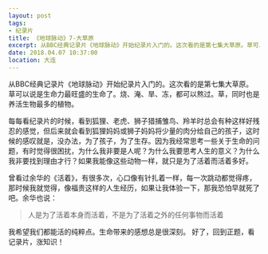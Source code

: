 ```yaml
---
layout: post
tags: 
- 纪录片
title: 《地球脉动》7-大草原
excerpt: 从BBC经典记录片《地球脉动》开始纪录片入门的。这次看的是第七集大草原。草可以说是生命力最旺盛的生命了。烧、淹、旱、冻，都可以熬过。草，同时也是养活生物最多的植物。
date: 2018.04.07 10:37:00
location: 大连
---
```


从BBC经典记录片《地球脉动》开始纪录片入门的。这次看的是第七集大草原。草可以说是生命力最旺盛的生命了。烧、淹、旱、冻，都可以熬过。草，同时也是养活生物最多的植物。

每每看纪录片的时候，看到狐狸、老虎、狮子猎捕雏鸟、羚羊时总会有种这样好残忍的感觉，但后来就会看到狐狸妈妈或狮子妈妈将少量的肉分给自己的孩子，这时候的感叹就是，没办法，为了孩子，为了生存。因为我经常思考一些关于生命的问题，有时觉得很困扰，为什么我非要是人呢？为什么我要思考人生的意义？为什么我非要找到理由才行？如果我能像这些动物一样，就只是为了活着而活着多好。

曾看过余华的《活着》，有很多次，心口像有针扎着一样，每一次跳动都觉得疼，那时候我就觉得，像福贵这样的人生经历，如果让我体验一下，那我恐怕早就死了吧。余华也说：

> <span class="icon-quotes-left"></span> 
> 人是为了活着本身而活着，不是为了活着之外的任何事物而活着
> <span class="icon-quotes-right"></span>

我希望我们都能活的纯粹点。生命带来的感想总是很深刻。
好了，回到正题，看记录片，涨知识！
